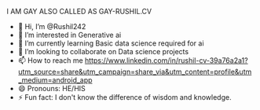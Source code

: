 I AM GAY 
ALSO CALLED AS GAY-RUSHIL.CV
- 👋 Hi, I’m @Rushil242
- 👀 I’m interested in Generative ai
- 🌱 I’m currently learning Basic data science required for ai
- 💞️ I’m looking to collaborate on Data science projects 
- 📫 How to reach me https://www.linkedin.com/in/rushil-cv-39a76a2a1?utm_source=share&utm_campaign=share_via&utm_content=profile&utm_medium=android_app
- 😄 Pronouns: HE/HIS
- ⚡ Fun fact: I don't know the difference of wisdom and knowledge.

<!---
Rushil242/Rushil242 is a ✨ special ✨ repository because its `README.md` (this file) appears on your GitHub profile.
You can click the Preview link to take a look at your changes.
--->
